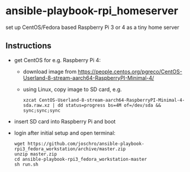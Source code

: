 # ansible-playbook-rpi_homeserver
set up CentOS/Fedora based Raspberry Pi 3 or 4 as a tiny home server

Instructions
------------
* get CentOS for e.g. Raspberry Pi 4:

  * download image from https://people.centos.org/pgreco/CentOS-Userland-8-stream-aarch64-RaspberryPI-Minimal-4/

  * using Linux, copy image to SD card, e.g.

    `xzcat CentOS-Userland-8-stream-aarch64-RaspberryPI-Minimal-4-sda.raw.xz | dd status=progress bs=4M of=/dev/sda && sync;sync;sync`

* insert SD card into Raspberry Pi and boot

* login after initial setup and open terminal:

  ```
  wget https://github.com/joschro/ansible-playbook-rpi3_fedora_workstation/archive/master.zip
  unzip master.zip
  cd ansible-playbook-rpi3_fedora_workstation-master
  sh run.sh
  ````
